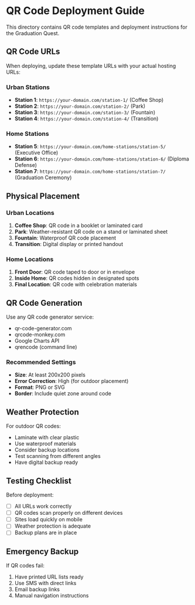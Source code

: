# QR Code Deployment Guide

This directory contains QR code templates and deployment instructions for the Graduation Quest.

## QR Code URLs

When deploying, update these template URLs with your actual hosting URLs:

### Urban Stations
- **Station 1**: `https://your-domain.com/station-1/` (Coffee Shop)
- **Station 2**: `https://your-domain.com/station-2/` (Park)
- **Station 3**: `https://your-domain.com/station-3/` (Fountain)
- **Station 4**: `https://your-domain.com/station-4/` (Transition)

### Home Stations
- **Station 5**: `https://your-domain.com/home-stations/station-5/` (Executive Office)
- **Station 6**: `https://your-domain.com/home-stations/station-6/` (Diploma Defense)
- **Station 7**: `https://your-domain.com/home-stations/station-7/` (Graduation Ceremony)

## Physical Placement

### Urban Locations
1. **Coffee Shop**: QR code in a booklet or laminated card
2. **Park**: Weather-resistant QR code on a stand or laminated sheet
3. **Fountain**: Waterproof QR code placement
4. **Transition**: Digital display or printed handout

### Home Locations
1. **Front Door**: QR code taped to door or in envelope
2. **Inside Home**: QR codes hidden in designated spots
3. **Final Location**: QR code with celebration materials

## QR Code Generation

Use any QR code generator service:
- qr-code-generator.com
- qrcode-monkey.com
- Google Charts API
- qrencode (command line)

### Recommended Settings
- **Size**: At least 200x200 pixels
- **Error Correction**: High (for outdoor placement)
- **Format**: PNG or SVG
- **Border**: Include quiet zone around code

## Weather Protection

For outdoor QR codes:
- Laminate with clear plastic
- Use waterproof materials
- Consider backup locations
- Test scanning from different angles
- Have digital backup ready

## Testing Checklist

Before deployment:
- [ ] All URLs work correctly
- [ ] QR codes scan properly on different devices
- [ ] Sites load quickly on mobile
- [ ] Weather protection is adequate
- [ ] Backup plans are in place

## Emergency Backup

If QR codes fail:
1. Have printed URL lists ready
2. Use SMS with direct links
3. Email backup links
4. Manual navigation instructions